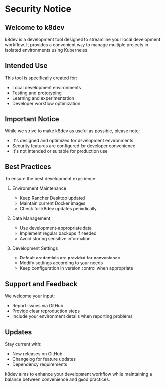 # Security Notice

## Welcome to k8dev

k8dev is a development tool designed to streamline your local development workflow. It provides a convenient way to manage multiple projects in isolated environments using Kubernetes.

## Intended Use

This tool is specifically created for:
- Local development environments
- Testing and prototyping
- Learning and experimentation
- Developer workflow optimization

## Important Notice

While we strive to make k8dev as useful as possible, please note:
- It's designed and optimized for development environments
- Security features are configured for developer convenience
- It's not intended or suitable for production use

## Best Practices

To ensure the best development experience:

1. Environment Maintenance
   - Keep Rancher Desktop updated
   - Maintain current Docker images
   - Check for k8dev updates periodically

2. Data Management
   - Use development-appropriate data
   - Implement regular backups if needed
   - Avoid storing sensitive information

3. Development Settings
   - Default credentials are provided for convenience
   - Modify settings according to your needs
   - Keep configuration in version control when appropriate

## Support and Feedback

We welcome your input:
- Report issues via GitHub
- Provide clear reproduction steps
- Include your environment details when reporting problems

## Updates

Stay current with:
- New releases on GitHub
- Changelog for feature updates
- Dependency requirements

k8dev aims to enhance your development workflow while maintaining a balance between convenience and good practices.
